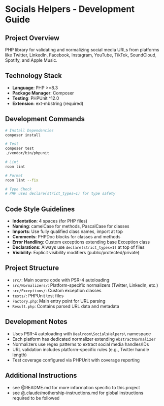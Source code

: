 # Socials Helpers - Development Guide

## Project Overview

PHP library for validating and normalizing social media URLs from platforms like Twitter, LinkedIn, Facebook, Instagram, YouTube, TikTok, SoundCloud, Spotify, and Apple Music.

## Technology Stack

- **Language**: PHP >=8.3
- **Package Manager**: Composer
- **Testing**: PHPUnit ^12.0
- **Extension**: ext-mbstring (required)

## Development Commands

```bash
# Install Dependencies
composer install

# Test
composer test
./vendor/bin/phpunit

# Lint
room lint

# Format
room lint --fix

# Type Check
# PHP uses declare(strict_types=1) for type safety
```

## Code Style Guidelines

- **Indentation**: 4 spaces (for PHP files)
- **Naming**: camelCase for methods, PascalCase for classes
- **Imports**: Use fully qualified class names, import at top
- **Comments**: PHPDoc blocks for classes and methods
- **Error Handling**: Custom exceptions extending base Exception class
- **Declarations**: Always use `declare(strict_types=1)` at top of files
- **Visibility**: Explicit visibility modifiers (public/protected/private)

## Project Structure

- `src/`: Main source code with PSR-4 autoloading
- `src/Normalizers/`: Platform-specific normalizers (Twitter, LinkedIn, etc.)
- `src/Exceptions/`: Custom exception classes
- `tests/`: PHPUnit test files
- `Factory.php`: Main entry point for URL parsing
- `Result.php`: Contains parsed URL data and metadata

## Development Notes

- Uses PSR-4 autoloading with `Dealroom\SocialsHelpers\` namespace
- Each platform has dedicated normalizer extending `AbstractNormalizer`
- Normalizers use regex patterns to extract social media handles/IDs
- URL validation includes platform-specific rules (e.g., Twitter handle length)
- Test coverage configured via PHPUnit with coverage reporting

## Additional Instructions

- see @README.md for more information specific to this project
- see @.claude/mothership-instructions.md for global instructions required to be followed
